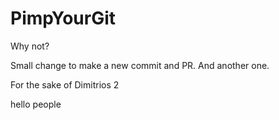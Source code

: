 # PimpYourGit

Why not?

Small change to make a new commit and PR. And another one.

For the sake of Dimitrios 2


hello people
